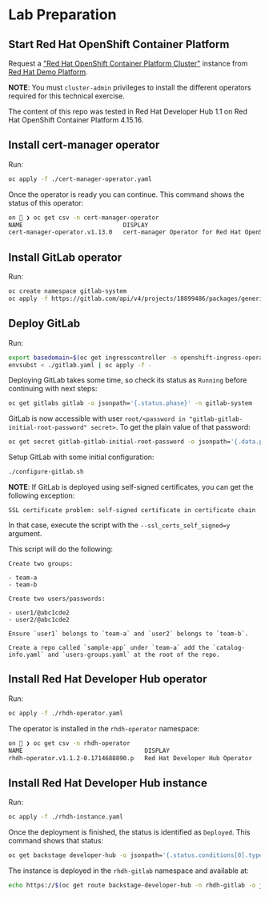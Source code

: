 # Lab Preparation

## Start Red Hat OpenShift Container Platform

Request a ["Red Hat OpenShift Container Platform Cluster"](https://demo.redhat.com/catalog?search=openshift&item=babylon-catalog-prod%2Fopenshift-cnv.ocpmulti-wksp-cnv.prod)
instance from [Red Hat Demo Platform](https://demo.redhat.com/).

**NOTE**: You must `cluster-admin` privileges to install the different operators required for this technical exercise.

The content of this repo was tested in Red Hat Developer Hub 1.1 on Red Hat OpenShift Container Platform 4.15.16.

## Install cert-manager operator

Run:

```sh
oc apply -f ./cert-manager-operator.yaml
```

Once the operator is ready you can continue. This command shows the status of this operator:

```sh
on 🎩 ❯ oc get csv -n cert-manager-operator
NAME                            DISPLAY                                       VERSION   REPLACES                        PHASE
cert-manager-operator.v1.13.0   cert-manager Operator for Red Hat OpenShift   1.13.1    cert-manager-operator.v1.13.0   Succeeded
```

## Install GitLab operator

Run:

```sh
oc create namespace gitlab-system
oc apply -f https://gitlab.com/api/v4/projects/18899486/packages/generic/gitlab-operator/0.30.1/gitlab-operator-openshift-0.30.1.yaml
```

## Deploy GitLab

Run:

```sh
export basedomain=$(oc get ingresscontroller -n openshift-ingress-operator default -o jsonpath='{.status.domain}')
envsubst < ./gitlab.yaml | oc apply -f -
```

Deploying GitLab takes some time, so check its status as `Running` before continuing with next steps:

```sh
oc get gitlabs gitlab -o jsonpath='{.status.phase}' -n gitlab-system
```

GitLab is now accessible with user `root/<password in "gitlab-gitlab-initial-root-password" secret>`. To get the plain
value of that password:

```sh
oc get secret gitlab-gitlab-initial-root-password -o jsonpath='{.data.password}' -n gitlab-system | base64 -d
```

Setup GitLab with some initial configuration:

```sh
./configure-gitlab.sh
```

**NOTE**: If GitLab is deployed using self-signed certificates, you can get the following exception:

`SSL certificate problem: self-signed certificate in certificate chain`

In that case, execute the script with the `--ssl_certs_self_signed=y` argument.

This script will do the following:

```
Create two groups:

- team-a
- team-b

Create two users/passwords:

- user1/@abc1cde2
- user2/@abc1cde2

Ensure `user1` belongs to `team-a` and `user2` belongs to `team-b`.

Create a repo called `sample-app` under `team-a` add the `catalog-info.yaml` and `users-groups.yaml` at the root of the repo.
```

## Install Red Hat Developer Hub operator

Run:

```sh
oc apply -f ./rhdh-operator.yaml
```

The operator is installed in the `rhdh-operator` namespace:

```sh
on 🎩 ❯ oc get csv -n rhdh-operator
NAME                                  DISPLAY                          VERSION                REPLACES               PHASE
rhdh-operator.v1.1.2-0.1714688890.p   Red Hat Developer Hub Operator   1.1.2+0.1714688890.p   rhdh-operator.v1.1.1   Succeeded
```

## Install Red Hat Developer Hub instance

Run:

```sh
oc apply -f ./rhdh-instance.yaml
```

Once the deployment is finished, the status is identified as `Deployed`. This command shows that status:

```sh
oc get backstage developer-hub -o jsonpath='{.status.conditions[0].type}' -n rhdh-gitlab
```

The instance is deployed in the `rhdh-gitlab` namespace and available at:

```sh
echo https://$(oc get route backstage-developer-hub -n rhdh-gitlab -o jsonpath='{.spec.host}')
```
